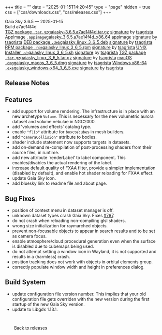 +++
title = ""
date = "2025-01-15T14:20:45"
type = "page"
hidden = true
css = ["css/downloads.css", "css/releases.css"]
+++

<div class="download-container">
<div id="download-title">
<i class="fa-solid fa-tag"></i>
Gaia Sky <span class="downloads-version">3.6.5</span> — <i class="fa-solid fa-clock"></i>
<time class="downloads-releasedate" datetime="2025-01-15T14:20:45" title="Published: 2025-01-15T14:20:45">2025-01-15</time></div>
<div class="downloads-build">Build a7ae14f4d</div>
<div class="download-section">
<a href="https://gaia.ari.uni-heidelberg.de/gaiasky/releases/3.6.5.a7ae14f4d/gaiasky-3.6.5.a7ae14f4d.tar.gz" class="download-button"><i class="fa-solid fa-file-zipper"></i> TGZ package <code>.tar.gz</code><span class="download-sub">gaiasky-3.6.5.a7ae14f4d.tar.gz</span></a>
<span class="signature">
<a href="https://gaia.ari.uni-heidelberg.de/gaiasky/releases/3.6.5.a7ae14f4d/gaiasky-3.6.5.a7ae14f4d.tar.gz.sig">signature</a>  by  <a href="https://keyserver.ubuntu.com/pks/lookup?search=0x448C2B189756743013D5F7C22FD2A59C1D734C1F&fingerprint=on&op=index">tsagrista</a>
</span>
<a href="https://gaia.ari.uni-heidelberg.de/gaiasky/releases/3.6.5.a7ae14f4d/gaiasky_3.6.5.a7ae14f4d_x86_64.appimage" class="download-button"><i class="fa-solid fa-box-archive"></i> AppImage <code>.appimage</code><span class="download-sub">gaiasky_3.6.5.a7ae14f4d_x86_64.appimage</span></a>
<span class="signature">
<a href="https://gaia.ari.uni-heidelberg.de/gaiasky/releases/3.6.5.a7ae14f4d/gaiasky_3.6.5.a7ae14f4d_x86_64.appimage.sig">signature</a>  by  <a href="https://keyserver.ubuntu.com/pks/lookup?search=0x448C2B189756743013D5F7C22FD2A59C1D734C1F&fingerprint=on&op=index">tsagrista</a>
</span>
<a href="https://gaia.ari.uni-heidelberg.de/gaiasky/releases/3.6.5.a7ae14f4d/gaiasky_linux_3_6_5.deb" class="download-button"><i class="fa-brands fa-debian"></i> DEB package <code>.deb</code><span class="download-sub">gaiasky_linux_3_6_5.deb</span></a>
<span class="signature">
<a href="https://gaia.ari.uni-heidelberg.de/gaiasky/releases/3.6.5.a7ae14f4d/gaiasky_linux_3_6_5.deb.sig">signature</a>  by  <a href="https://keyserver.ubuntu.com/pks/lookup?search=0x448C2B189756743013D5F7C22FD2A59C1D734C1F&fingerprint=on&op=index">tsagrista</a>
</span>
<a href="https://gaia.ari.uni-heidelberg.de/gaiasky/releases/3.6.5.a7ae14f4d/gaiasky_linux_3_6_5.rpm" class="download-button"><i class="fa-brands fa-fedora"></i> RPM package <code>.rpm</code><span class="download-sub">gaiasky_linux_3_6_5.rpm</span></a>
<span class="signature">
<a href="https://gaia.ari.uni-heidelberg.de/gaiasky/releases/3.6.5.a7ae14f4d/gaiasky_linux_3_6_5.rpm.sig">signature</a>  by  <a href="https://keyserver.ubuntu.com/pks/lookup?search=0x448C2B189756743013D5F7C22FD2A59C1D734C1F&fingerprint=on&op=index">tsagrista</a>
</span>
<a href="https://gaia.ari.uni-heidelberg.de/gaiasky/releases/3.6.5.a7ae14f4d/gaiasky_linux_3_6_5.sh" class="download-button"><i class="fa fa-terminal"></i> UNIX Installer <code>.sh</code><span class="download-sub">gaiasky_linux_3_6_5.sh</span></a>
<span class="signature">
<a href="https://gaia.ari.uni-heidelberg.de/gaiasky/releases/3.6.5.a7ae14f4d/gaiasky_linux_3_6_5.sh.sig">signature</a>  by  <a href="https://keyserver.ubuntu.com/pks/lookup?search=0x448C2B189756743013D5F7C22FD2A59C1D734C1F&fingerprint=on&op=index">tsagrista</a>
</span>
<a href="https://gaia.ari.uni-heidelberg.de/gaiasky/releases/3.6.5.a7ae14f4d/gaiasky_linux_3_6_5.tar.gz" class="download-button"><i class="fa-solid fa-file-zipper"></i> TGZ package <code>.tar.gz</code><span class="download-sub">gaiasky_linux_3_6_5.tar.gz</span></a>
<span class="signature">
<a href="https://gaia.ari.uni-heidelberg.de/gaiasky/releases/3.6.5.a7ae14f4d/gaiasky_linux_3_6_5.tar.gz.sig">signature</a>  by  <a href="https://keyserver.ubuntu.com/pks/lookup?search=0x448C2B189756743013D5F7C22FD2A59C1D734C1F&fingerprint=on&op=index">tsagrista</a>
</span>
<a href="https://gaia.ari.uni-heidelberg.de/gaiasky/releases/3.6.5.a7ae14f4d/gaiasky_macos_3_6_5.dmg" class="download-button"><i class="fa-brands fa-apple"></i> macOS <code>.dmg</code><span class="download-sub">gaiasky_macos_3_6_5.dmg</span></a>
<span class="signature">
<a href="https://gaia.ari.uni-heidelberg.de/gaiasky/releases/3.6.5.a7ae14f4d/gaiasky_macos_3_6_5.dmg.sig">signature</a>  by  <a href="https://keyserver.ubuntu.com/pks/lookup?search=0x448C2B189756743013D5F7C22FD2A59C1D734C1F&fingerprint=on&op=index">tsagrista</a>
</span>
<a href="https://gaia.ari.uni-heidelberg.de/gaiasky/releases/3.6.5.a7ae14f4d/gaiasky_windows-x64_3_6_5.exe" class="download-button"><i class="fa-brands fa-windows"></i> Windows x86-64 <code>.exe</code><span class="download-sub">gaiasky_windows-x64_3_6_5.exe</span></a>
<span class="signature">
<a href="https://gaia.ari.uni-heidelberg.de/gaiasky/releases/3.6.5.a7ae14f4d/gaiasky_windows-x64_3_6_5.exe.sig">signature</a>  by  <a href="https://keyserver.ubuntu.com/pks/lookup?search=0x448C2B189756743013D5F7C22FD2A59C1D734C1F&fingerprint=on&op=index">tsagrista</a>
</span>
</div>
</div>

<section class="release-notes">

# Release Notes


## Features
- add support for volume rendering. The infrastructure is in place with an new archetype `Volume`. This is necessary for the new volumetric aurora dataset and volume nebulae in NGC2000.
- add 'volumes and effects' catalog type.
- enable `"flip"` attribute for `box`es/`cube`s in mesh builders.
- add `"cameraCollision"` attribute to bodies.
- shader include statement now supports targets in datasets.
- add on-demand re-compilation of post-processing shaders from their source files, in runtime.
- add new attribute 'renderLabel' to label component. This enables/disables the actual rendering of the label.
- increase default quality of FXAA filter, provide a simpler implementation (disabled by default), and enable hot shader reloading for FXAA effect.
- update Gaia Sky icon.
- add bluesky link to readme file and about page.

## Bug Fixes
- position of context menu in dataset manager is off.
- unknown dataset types crash Gaia Sky. Fixes [#787](https://codeberg.org/gaiasky/gaiasky/issues/787).
- do not crash when reloading non-compiling glsl shaders.
- wrong size initialization for raymarched objects.
- prevent non-focusable objects to appear in search results and to be set as camera focus.
- enable atmosphere/cloud procedural generation even when the surface is disabled due to cubemaps being used.
- do not attempt setting a window icon in Wayland, it is not supported and results in a (harmless) crash.
- position tracking does not work with objects in orbital elements group.
- correctly populate window width and height in preferences dialog.

## Build System
- update configuration file version number. This implies that your old configuration file gets overriden with the new version during the first startup of the new Gaia Sky version.
- update to Libgdx 1.13.1.
</section>


<p class="center-text" style="padding: 30px;">
<i class="fa-solid fa-circle-arrow-left"></i> <a href="/downloads/releases">Back to releases</a>
</p>
